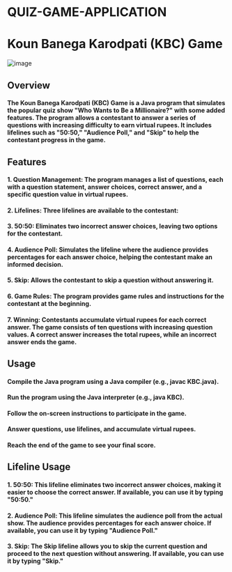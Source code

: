 # QUIZ-GAME-APPLICATION
# Koun Banega Karodpati (KBC) Game
![image](https://github.com/POORNIMA-MC/QUIZ-GAME-APPLICATION/assets/94465883/77d0b738-5d3c-4972-b73a-5ab3d777f4a1)


## Overview
#### The Koun Banega Karodpati (KBC) Game is a Java program that simulates the popular quiz show "Who Wants to Be a Millionaire?" with some added features. The program allows a contestant to answer a series of questions with increasing difficulty to earn virtual rupees. It includes lifelines such as "50:50," "Audience Poll," and "Skip" to help the contestant progress in the game.

## Features
#### 1. Question Management: The program manages a list of questions, each with a question statement, answer choices, correct answer, and a specific question value in virtual rupees.
#### 2. Lifelines: Three lifelines are available to the contestant:
#### 3. 50:50: Eliminates two incorrect answer choices, leaving two options for the contestant.
#### 4. Audience Poll: Simulates the lifeline where the audience provides percentages for each answer choice, helping the contestant make an informed decision.
#### 5. Skip: Allows the contestant to skip a question without answering it.
#### 6. Game Rules: The program provides game rules and instructions for the contestant at the beginning.
#### 7. Winning: Contestants accumulate virtual rupees for each correct answer. The game consists of ten questions with increasing question values. A correct answer increases the total rupees, while an incorrect answer ends the game.

## Usage
#### Compile the Java program using a Java compiler (e.g., javac KBC.java).
#### Run the program using the Java interpreter (e.g., java KBC).
#### Follow the on-screen instructions to participate in the game.
#### Answer questions, use lifelines, and accumulate virtual rupees.
#### Reach the end of the game to see your final score.

## Lifeline Usage
#### 1. 50:50: This lifeline eliminates two incorrect answer choices, making it easier to choose the correct answer. If available, you can use it by typing "50:50."
#### 2. Audience Poll: This lifeline simulates the audience poll from the actual show. The audience provides percentages for each answer choice. If available, you can use it by typing "Audience Poll."
#### 3. Skip: The Skip lifeline allows you to skip the current question and proceed to the next question without answering. If available, you can use it by typing "Skip."
